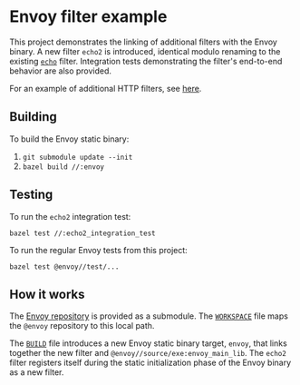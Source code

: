 # Envoy filter example

This project demonstrates the linking of additional filters with the Envoy binary.
A new filter `echo2` is introduced, identical modulo renaming to the existing
[`echo`](https://github.com/envoyproxy/envoy/blob/master/source/common/filter/echo.h)
filter. Integration tests demonstrating the filter's end-to-end behavior are
also provided.

For an example of additional HTTP filters, see [here](http-filter-example).

## Building

To build the Envoy static binary:

1. `git submodule update --init`
2. `bazel build //:envoy`

## Testing

To run the `echo2` integration test:

`bazel test //:echo2_integration_test`

To run the regular Envoy tests from this project:

`bazel test @envoy//test/...`

## How it works

The [Envoy repository](https://github.com/envoyproxy/envoy/) is provided as a submodule.
The [`WORKSPACE`](WORKSPACE) file maps the `@envoy` repository to this local path.

The [`BUILD`](BUILD) file introduces a new Envoy static binary target, `envoy`,
that links together the new filter and `@envoy//source/exe:envoy_main_lib`. The
`echo2` filter registers itself during the static initialization phase of the
Envoy binary as a new filter.
